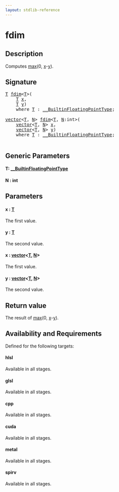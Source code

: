```yaml
---
layout: stdlib-reference
---
```


# fdim

## Description

Computes <span class='code'><a href="">max</a>(0, <a href="#decl-x" class="code_param">x</a>-<a href="#decl-y" class="code_param">y</a>)</span>.



## Signature 

<pre>
<a href="fdim#typeparam-T" class="code_type">T</a> <a href="fdim">fdim</a>&lt;<a href="fdim#typeparam-T" class="code_type">T</a>&gt;(
    <a href="fdim#typeparam-T" class="code_type">T</a> <a href="fdim#decl-x" class="code_param">x</a>,
    <a href="fdim#typeparam-T" class="code_type">T</a> <a href="fdim#decl-y" class="code_param">y</a>)
    <span class='code_keyword'>where</span> <a href="fdim#typeparam-T" class="code_type">T</a> : <a href="../interfaces/0_builtinfloatingpointtype-029hm/index" class="code_type">__BuiltinFloatingPointType</a>;

<a href="../types/vector/index" class="code_type">vector</a>&lt;<a href="fdim#typeparam-T" class="code_type">T</a>, <a href="fdim#decl-N" class="code_var">N</a>&gt; <a href="fdim">fdim</a>&lt;<a href="fdim#typeparam-T" class="code_type">T</a>, <a href="fdim#decl-N" class="code_var">N</a>:<span class="code_keyword">int</span>&gt;(
    <a href="../types/vector/index" class="code_type">vector</a>&lt;<a href="fdim#typeparam-T" class="code_type">T</a>, <a href="fdim#decl-N" class="code_var">N</a>&gt; <a href="fdim#decl-x" class="code_param">x</a>,
    <a href="../types/vector/index" class="code_type">vector</a>&lt;<a href="fdim#typeparam-T" class="code_type">T</a>, <a href="fdim#decl-N" class="code_var">N</a>&gt; <a href="fdim#decl-y" class="code_param">y</a>)
    <span class='code_keyword'>where</span> <a href="fdim#typeparam-T" class="code_type">T</a> : <a href="../interfaces/0_builtinfloatingpointtype-029hm/index" class="code_type">__BuiltinFloatingPointType</a>;

</pre>

## Generic Parameters

####  <a id="typeparam-T"></a>T: [\_\_BuiltinFloatingPointType](../interfaces/0_builtinfloatingpointtype-029hm/index)
####  <a id="decl-N"></a>N  : int

## Parameters

####  <a id="decl-x"></a>x  : [T](fdim#typeparam-T)
The first value.

####  <a id="decl-y"></a>y  : [T](fdim#typeparam-T)
The second value.

####  <a id="decl-x"></a>x  : [vector](../types/vector/index)\<[T](../types/vector/index#typeparam-T), [N](../types/vector/index#decl-N)\>
The first value.

####  <a id="decl-y"></a>y  : [vector](../types/vector/index)\<[T](../types/vector/index#typeparam-T), [N](../types/vector/index#decl-N)\>
The second value.


## Return value
The result of <span class='code'><a href="">max</a>(0, <a href="#decl-x" class="code_param">x</a>-<a href="#decl-y" class="code_param">y</a>)</span>.


## Availability and Requirements

Defined for the following targets:

#### hlsl
Available in all stages.

#### glsl
Available in all stages.

#### cpp
Available in all stages.

#### cuda
Available in all stages.

#### metal
Available in all stages.

#### spirv
Available in all stages.



